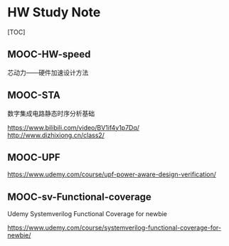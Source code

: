 # HW Study Note

[TOC]

## MOOC-HW-speed

芯动力——硬件加速设计方法

## MOOC-STA

数字集成电路静态时序分析基础

<https://www.bilibili.com/video/BV1if4y1p7Dq/>
<http://www.dizhixiong.cn/class2/>

## MOOC-UPF

https://www.udemy.com/course/upf-power-aware-design-verification/

## MOOC-sv-Functional-coverage

Udemy Systemverilog Functional Coverage for newbie

<https://www.udemy.com/course/systemverilog-functional-coverage-for-newbie/>